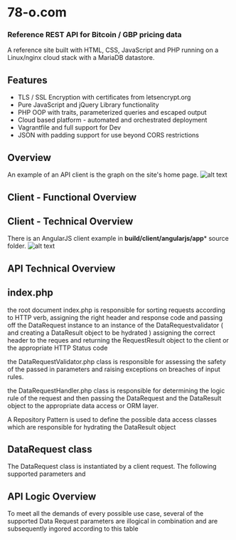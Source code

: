 # 78-o.com
### Reference REST API for Bitcoin / GBP pricing data
A reference site built with HTML, CSS, JavaScript and PHP running on a Linux/nginx cloud stack with a MariaDB datastore.
## Features
* TLS / SSL Encryption with certificates from letsencrypt.org
* Pure JavaScript and jQuery Library functionality
* PHP OOP with traits, parameterized queries and escaped output
* Cloud based platform - automated and orchestrated deployment
* Vagrantfile and full support for Dev 
* JSON with padding support for use beyond CORS restrictions
## Overview
An example of an API client is the graph on the site's home page.
![alt text](https://78-o.com/gfx/readme/site-v1.png "Overview Image")


## Client - Functional Overview
## Client - Technical Overview
There is an AngularJS client example in **build/client/angularjs/app*** source folder.
![alt text](https://78-o.com/gfx/readme/client-v1.png "Client Image")





## API Technical Overview 
## index.php
the root document index.php is responsible for sorting requests according to HTTP verb, assigning the right header and response code and passing off the DataRequest instance to an instance of the DataRequestvalidator ( and creating a DataResult object to be hydrated ) assigning the correct header to the reques and returning the RequestResult object to the client or the appropriate HTTP Status code

the DataRequestValidator.php class is responsible for assessing the safety of the passed in parameters and raising exceptions on breaches of input rules.

the DataRequestHandler.php class is responsible for determining the logic rule of the request and then passing the DataRequest and the DataResult object to the appropriate data access or ORM layer.

A Repository Pattern is used to define the possible data access classes which are responsible for hydrating the DataResult object


## DataRequest class
The DataRequest class is instantiated by a client request. The following supported parameters and 

## API Logic Overview
To meet all the demands of every possible use case, several of the supported Data Request parameters are illogical in combination and are subsequently ingored according to this table






